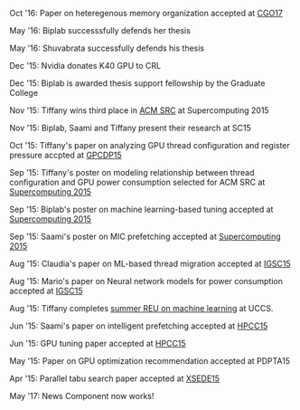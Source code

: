 Oct '16: Paper on heteregenous memory organization accepted at [CGO17](http://cgo.org/cgo2017/program.html)

May '16: Biplab successsfully defends her thesis

May '16: Shuvabrata successfully defends his thesis

Dec '15: Nvidia donates K40 GPU to CRL

Dec '15: Biplab is awarded thesis support fellowship by the Graduate College

Nov '15: Tiffany wins third place in [ACM SRC](http://sc15.supercomputing.org/blog/sc15-concludes-awards-recognition-and-record-numbers) at Supercomputing 2015

Nov '15: Biplab, Saami and Tiffany present their research at SC15

Oct '15: Tiffany's paper on analyzing GPU thread configuration and register pressure accpted at [GPCDP15](http://cs.txstate.edu/~zz11/cfp/gpcdp)

Sep '15: Tiffany's poster on modeling relationship between thread configuration and GPU power consumption selected for ACM SRC at [Supercomputing 2015](http://sc15.supercomputing.org/)

Sep '15: Biplab's poster on machine learning-based tuning accepted at [Supercomputing 2015](http://sc15.supercomputing.org/)

Sep '15: Saami's poster on MIC prefetching accepted at [Supercomputing 2015](http://sc15.supercomputing.org/)

Aug '15: Claudia's paper on ML-based thread migration accepted at [IGSC15](http://igsc.eecs.wsu.edu/)

Aug '15: Mario's paper on Neural network models for power consumption accepted at [IGSC15](http://igsc.eecs.wsu.edu/)

Aug '15: Tiffany completes [summer REU on machine learning](http://cs.uccs.edu/~nsfcsreu) at UCCS.

Jun '15: Saami's paper on intelligent prefetching accepted at [HPCC15](http://cse.stfx.ca/~hpcc2015/)

Jun '15: GPU tuning paper accepted at [HPCC15](http://cse.stfx.ca/~hpcc2015/)

May '15: Paper on GPU optimization recommendation accepted at PDPTA15

Apr '15: Parallel tabu search paper accepted at [XSEDE15](https://conferences.xsede.org)

May '17: News Component now works!

